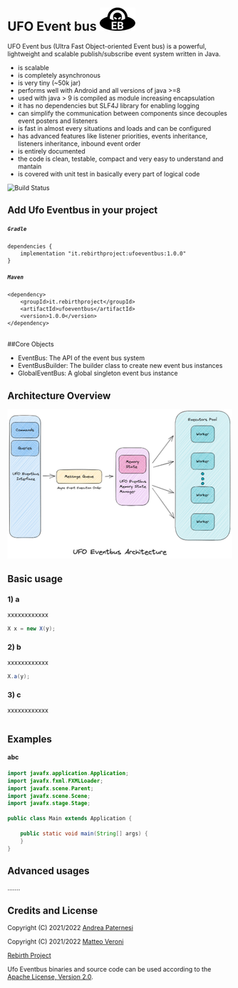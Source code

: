 # UFO Event bus ![Ufo Eventbus Icon](documentation/UfoEventBus.png)
UFO Event bus (Ultra Fast Object-oriented Event bus) is a powerful, lightweight and scalable publish/subscribe event 
system written in Java. 

* is scalable
* is completely asynchronous
* is very tiny (~50k jar)
* performs well with Android and all versions of java >=8
* used with java > 9 is compiled as module increasing encapsulation
* it has no dependencies but SLF4J library for enabling logging 
* can simplify the communication between components since decouples event posters and listeners
* is fast in almost every situations and loads and can be configured
* has advanced features like listener priorities, events inheritance, listeners inheritance, inbound event order
* is entirely documented
* the code is clean, testable, compact and very easy to understand and mantain
* is covered with unit test in basically every part of logical code

![Build Status](https://github.com/Rebirth-Project/ufo-event-bus/actions/workflows/build.yml/badge.svg?raw=true)
<br/>

## Add Ufo Eventbus in your project

##### ```Gradle```

```
dependencies {
    implementation "it.rebirthproject:ufoeventbus:1.0.0"
}
```
##### ```Maven```

```
<dependency>
    <groupId>it.rebirthproject</groupId>
    <artifactId>ufoeventbus</artifactId>
    <version>1.0.0</version>
</dependency>
```
<br/>
##Core Objects

- EventBus: The API of the event bus system
- EventBusBuilder: The builder class to create new event bus instances
- GlobalEventBus: A global singleton event bus instance

## Architecture Overview

![Ufo Eventbus Architectureschema](documentation/UfoEventBusArchitectureFinalWhiteBackground.png?raw=true)


## Basic usage

### 1) a

xxxxxxxxxxxx

```java
X x = new X(y);
```

### 2) b

xxxxxxxxxxxx

```java
X.a(y);
```

### 3) c

xxxxxxxxxxxx

```java
```

## Examples

#### abc

```java
import javafx.application.Application;
import javafx.fxml.FXMLLoader;
import javafx.scene.Parent;
import javafx.scene.Scene;
import javafx.stage.Stage;

public class Main extends Application {
    
    public static void main(String[] args) {
    }
}
```

## Advanced usages

.......

## Credits and License
Copyright (C) 2021/2022 [Andrea Paternesi](https://github.com/patton73) 
 
Copyright (C) 2021/2022 [Matteo Veroni](https://github.com/mavek87)  

[Rebirth Project](https://www.rebirth-project.it)

Ufo Eventbus binaries and source code can be used according to the [Apache License, Version 2.0](LICENSE.md).
